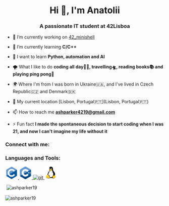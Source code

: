 <h1 align="center">Hi 👋, I'm Anatolii</h1>
<h3 align="center">A passionate IT student at 42Lisboa</h3>

- 🔭 I’m currently working on [42_minishell](https://github.com/AshParker19/42_minishell)

- 🌱 I’m currently learning **C/C++**

- 📔 I want to learn **Python, automation and AI**

- 🌪 What I like to do **coding all day👨‍💻, travelling🛸, reading books📚 and playing ping pong🏓**

- 🌍 Where I'm from I was born in Ukraine🇺🇦, and I've lived in Czech Republic🇨🇿 and Denmark🇩🇰

- 📍 My current location [Lisbon, Portugal🇵🇹](Lisbon, Portugal🇵🇹)

- 📫 How to reach me **ashparker4219@gmail.com**

- ⚡ Fun fact **I made the spontaneous decision to start coding when I was 21, and now I can't imagine my life without it**

<h3 align="left">Connect with me:</h3>
<p align="left">
</p>

<h3 align="left">Languages and Tools:</h3>
<p align="left"> <a href="https://www.cprogramming.com/" target="_blank" rel="noreferrer"> <img src="https://raw.githubusercontent.com/devicons/devicon/master/icons/c/c-original.svg" alt="c" width="40" height="40"/> </a> <a href="https://www.w3schools.com/cpp/" target="_blank" rel="noreferrer"> <img src="https://raw.githubusercontent.com/devicons/devicon/master/icons/cplusplus/cplusplus-original.svg" alt="cplusplus" width="40" height="40"/> </a> <a href="https://git-scm.com/" target="_blank" rel="noreferrer"> <img src="https://www.vectorlogo.zone/logos/git-scm/git-scm-icon.svg" alt="git" width="40" height="40"/> </a> <a href="https://www.linux.org/" target="_blank" rel="noreferrer"> <img src="https://raw.githubusercontent.com/devicons/devicon/master/icons/linux/linux-original.svg" alt="linux" width="40" height="40"/> </a> </p>

<p>&nbsp;<img align="center" src="https://github-readme-stats.vercel.app/api?username=ashparker19&show_icons=true&locale=en" alt="ashparker19" /></p>

<p><img align="center" src="https://github-readme-streak-stats.herokuapp.com/?user=ashparker19&" alt="ashparker19" /></p>
